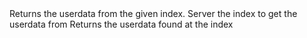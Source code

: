 <function name="GetNumberUserData" parent="INetworkStringTable" type="classfunc">
	<description>
		Returns the userdata from the given index.
	</description>
	<realm>Server</realm>
	<args>
		<arg name="index" type="number">the index to get the userdata from</arg>
	</args>
	<rets>
		<ret name="value" type="number">Returns the userdata found at the index</ret>
	</rets>
</function>
